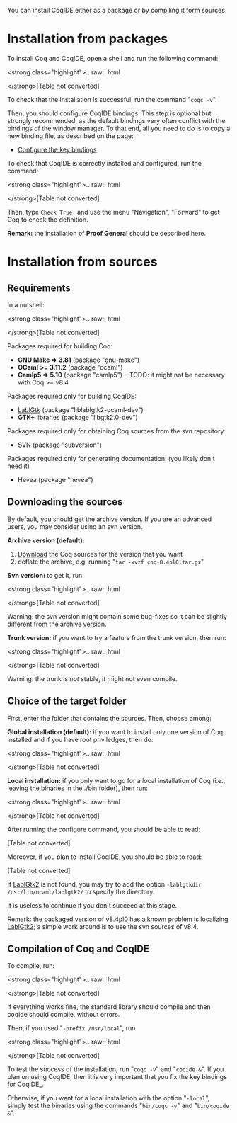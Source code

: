 You can install CoqIDE either as a package or by compiling it form sources.

Installation from packages
==========================

To install Coq and CoqIDE, open a shell and run the following command:

&lt;strong class="highlight"&gt;.. raw:: html

&lt;/strong&gt;\[Table not converted\]

To check that the installation is successful, run the command "`coqc -v`".

Then, you should configure CoqIDE bindings. This step is optional but strongly recommended, as the default bindings very often conflict with the bindings of the window manager. To that end, all you need to do is to copy a new binding file, as described on the page:

-   [Configure the key bindings](..%20_fix%20the%20key%20bindings%20for%20CoqIDE:%20../Configuration%20of%20CoqIDE)

To check that CoqIDE is correctly installed and configured, run the command:

&lt;strong class="highlight"&gt;.. raw:: html

&lt;/strong&gt;\[Table not converted\]

Then, type `Check True.` and use the menu "Navigation", "Forward" to get Coq to check the definition.

**Remark:** the installation of **Proof General** should be described here.

Installation from sources
=========================

Requirements
------------

In a nutshell:

&lt;strong class="highlight"&gt;.. raw:: html

&lt;/strong&gt;\[Table not converted\]

Packages required for building Coq:

-   **GNU Make =&gt; 3.81** (package "gnu-make")
-   **OCaml &gt;= 3.11.2** (package "ocaml")
-   **Camlp5 =&gt; 5.10** (package "camlp5") --TODO: it might not be necessary with Coq &gt;= v8.4

Packages required only for building CoqIDE:

-   [LablGtk](../LablGtk) (package "liblablgtk2-ocaml-dev")
-   **GTK+** libraries (package "libgtk2.0-dev")

Packages required only for obtaining Coq sources from the svn repository:

-   SVN (package "subversion")

Packages required only for generating documentation: (you likely don't need it)

-   Hevea (package "hevea")

Downloading the sources
-----------------------

By default, you should get the archive version. If you are an advanced users, you may consider using an svn version.

**Archive version (default):**

1.  [Download](http://coq.inria.fr/download) the Coq sources for the version that you want
2.  deflate the archive, e.g. running "`tar -xvzf coq-8.4pl0.tar.gz`"

**Svn version:** to get it, run:

&lt;strong class="highlight"&gt;.. raw:: html

&lt;/strong&gt;\[Table not converted\]

Warning: the svn version might contain some bug-fixes so it can be slightly different from the archive version.

**Trunk version:** if you want to try a feature from the trunk version, then run:

&lt;strong class="highlight"&gt;.. raw:: html

&lt;/strong&gt;\[Table not converted\]

Warning: the trunk is *not* stable, it might not even compile.

Choice of the target folder
---------------------------

First, enter the folder that contains the sources. Then, choose among:

**Global installation (default):** if you want to install only one version of Coq installed and if you have root priviledges, then do:

&lt;strong class="highlight"&gt;.. raw:: html

&lt;/strong&gt;\[Table not converted\]

**Local installation:** if you only want to go for a local installation of Coq (i.e., leaving the binaries in the ./bin folder), then run:

&lt;strong class="highlight"&gt;.. raw:: html

&lt;/strong&gt;\[Table not converted\]

After running the configure command, you should be able to read:

\[Table not converted\]

Moreover, if you plan to install CoqIDE, you should be able to read:

\[Table not converted\]

If [LablGtk2](../LablGtk2) is not found, you may try to add the option `-lablgtkdir /usr/lib/ocaml/lablgtk2/` to specify the directory.

It is useless to continue if you don't succeed at this stage.

Remark: the packaged version of v8.4pl0 has a known problem is localizing [LablGtk2](../LablGtk2); a simple work around is to use the svn sources of v8.4.

Compilation of Coq and CoqIDE
-----------------------------

To compile, run:

&lt;strong class="highlight"&gt;.. raw:: html

&lt;/strong&gt;\[Table not converted\]

If everything works fine, the standard library should compile and then coqide should compile, without errors.

Then, if you used "`-prefix /usr/local`", run

&lt;strong class="highlight"&gt;.. raw:: html

&lt;/strong&gt;\[Table not converted\]

To test the success of the installation, run "`coqc -v`" and "`coqide &`". If you plan on using CoqIDE, then it is very important that you fix the key bindings for CoqIDE\_.

Otherwise, if you went for a local installation with the option "`-local`", simply test the binaries using the commands "`bin/coqc -v`" and "`bin/coqide &`".
